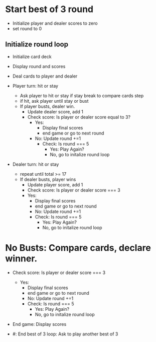 # Start best of 3 round

- Initialize player and dealer scores to zero
- set round to 0

## Initialize round loop

- Initialize card deck
- Display round and scores
- Deal cards to player and dealer

- Player turn: hit or stay

  - Ask player to hit or stay
    if stay break to compare cards step
  - if hit, ask player until stay or bust
  - If player busts, dealer win.
    - Update dealer score, add 1
    - Check score: Is player or dealer score equal to 3?
      - Yes:
        - Display final scores
        - end game or go to next round
      - No: Update round +=1
        - Check: Is round === 5
          - Yes: Play Again?
          - No, go to initalize round loop

- Dealer turn: hit or stay
  - repeat until total >= 17
  - If dealer busts, player wins
    - Update player score, add 1
    - Check score: Is player or dealer score === 3
    - Yes:
      - Display final scores
      - end game or go to next round
      - No: Update round +=1
      - Check: Is round === 5
        - Yes: Play Again?
        - No, go to initalize round loop

# No Busts: Compare cards, declare winner.

- Check score: Is player or dealer score === 3

  - Yes:
    - Display final scores
    - end game or go to next round
    - No: Update round +=1
    - Check: Is round === 5
      - Yes: Play Again?
      - No, go to initalize round loop

- End game: Display scores
- #: End best of 3 loop: Ask to play another best of 3
